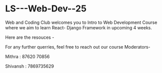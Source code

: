# LS---Web-Dev--25
Web and Coding Club welcomes you to Intro to Web Development Course where we aim to learn React- Django Framework in upcoming 4 weeks.

Here are the resouces -

For any further querries, feel free to reach out our course Moderators-


Mithra :  87620 70856

Shivansh : 7869735629
